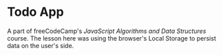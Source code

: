 # Todo App

A part of freeCodeCamp's *JavaScript Algorithms and Data Structures* course. The lesson here was using the browser's Local Storage to persist data on the user's side.